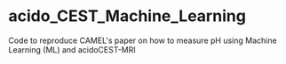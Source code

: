 # acido_CEST_Machine_Learning
 Code to reproduce CAMEL's paper on how to measure pH using Machine Learning (ML) and acidoCEST-MRI
